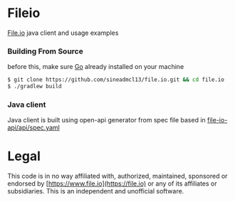 # Fileio

[File.io](https://file.io) java client and usage examples

### Building From Source

before this, make sure [Go](https://golang.org/dl/) already installed on your machine

```sh
$ git clone https://github.com/sineadmcl13/file.io.git && cd file.io
$ ./gradlew build
```

### Java client
Java client is built using open-api generator from spec file based in [file-io-api/api/spec.yaml](file-io-api/api/spec.yaml)

# Legal

This code is in no way affiliated with, authorized, maintained, sponsored or endorsed by [https://www.file.io](https://file.io) or any of its affiliates or subsidiaries. This is an independent and unofficial software.
